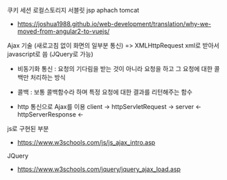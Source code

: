 쿠키 
세션
로컬스토리지
서블릿
jsp
aphach
tomcat

- https://joshua1988.github.io/web-development/translation/why-we-moved-from-angular2-to-vuejs/



Ajax 기술 (새로고침 없이 화면의 일부분 통신) => XMLHttpRequest 
xml로 받아서 javascript로 씀 (JQuery로 가능)

- 비동기화 통신 : 요청의 기다림을 받는 것이 아니라 요청을 하고 그 요청에 대한 콜백만 처리하는 방식 
- 콜백 : 보통 콜백함수라 하며 특정 요청에 대한 결과를 리턴해주는 함수  

- http 통신으로 Ajax를 이용
client -> httpServletRequest -> server
        <- httpServerResponse <-

js로 구현된 부분 
- https://www.w3schools.com/js/js_ajax_intro.asp

JQuery
- https://www.w3schools.com/jquery/jquery_ajax_load.asp 